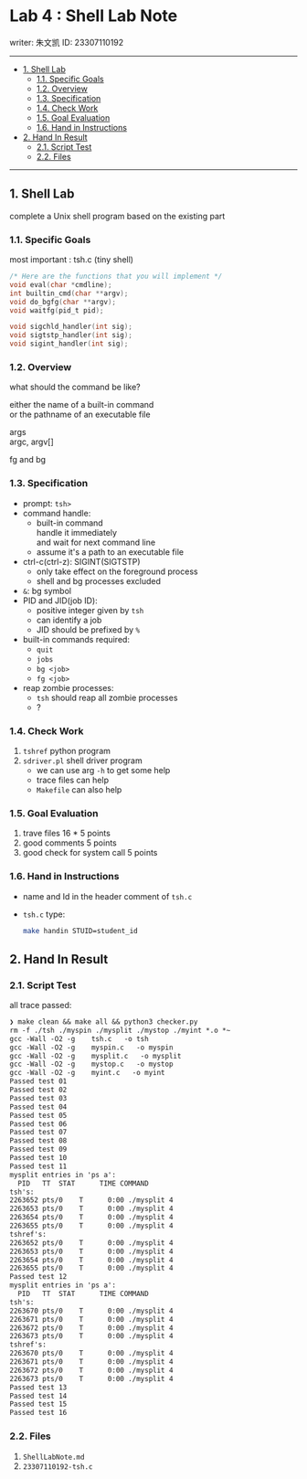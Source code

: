 # Lab 4 : Shell Lab Note

writer: 朱文凯
ID: 23307110192

---

- [1. Shell Lab](#1-shell-lab)
    - [1.1. Specific Goals](#11-specific-goals)
    - [1.2. Overview](#12-overview)
    - [1.3. Specification](#13-specification)
    - [1.4. Check Work](#14-check-work)
    - [1.5. Goal Evaluation](#15-goal-evaluation)
    - [1.6. Hand in Instructions](#16-hand-in-instructions)
- [2. Hand In Result](#2-hand-in-result)
    - [2.1. Script Test](#21-script-test)
    - [2.2. Files](#22-files)

---

## 1. Shell Lab

complete a Unix shell program based on the existing part  

### 1.1. Specific Goals

most important : tsh.c (tiny shell)  

```c
/* Here are the functions that you will implement */
void eval(char *cmdline);
int builtin_cmd(char **argv);
void do_bgfg(char **argv);
void waitfg(pid_t pid);

void sigchld_handler(int sig);
void sigtstp_handler(int sig);
void sigint_handler(int sig);
```

### 1.2. Overview

what should the command be like?  

either the name of a built-in command  
or the pathname of an executable file  

args  
argc, argv[]  

fg and bg  

### 1.3. Specification

- prompt: ` tsh> `  
- command handle:  
    - built-in command  
        handle it immediately  
        and wait for next command line  
    - assume it's a path to an executable file  
- ctrl-c(ctrl-z): SIGINT(SIGTSTP)
    - only take effect on the foreground process  
    - shell and bg processes excluded  
- `&`: bg symbol  
- PID and JID(job ID):  
    - positive integer given by `tsh`  
    - can identify a job  
    - JID should be prefixed by `%`  
- built-in commands required:  
    - `quit`  
    - `jobs`  
    - `bg <job>`  
    - `fg <job>`  
- reap zombie processes:  
    - `tsh` should reap all zombie processes  
    - ?

### 1.4. Check Work

1. `tshref` python program  
2. `sdriver.pl` shell driver program  
    - we can use arg `-h` to get some help  
    - trace files can help  
    - `Makefile` can also help  

### 1.5. Goal Evaluation

1. trave files 16 * 5 points  
2. good comments 5 points  
3. good check for system call 5 points  

### 1.6. Hand in Instructions

- name and Id in the header comment of `tsh.c`  
- `tsh.c` type:  

    ```bash
    make handin STUID=student_id
    ```

## 2. Hand In Result

### 2.1. Script Test

all trace passed:  

```txt
❯ make clean && make all && python3 checker.py
rm -f ./tsh ./myspin ./mysplit ./mystop ./myint *.o *~
gcc -Wall -O2 -g    tsh.c   -o tsh
gcc -Wall -O2 -g    myspin.c   -o myspin
gcc -Wall -O2 -g    mysplit.c   -o mysplit
gcc -Wall -O2 -g    mystop.c   -o mystop
gcc -Wall -O2 -g    myint.c   -o myint
Passed test 01
Passed test 02
Passed test 03
Passed test 04
Passed test 05
Passed test 06
Passed test 07
Passed test 08
Passed test 09
Passed test 10
Passed test 11
mysplit entries in 'ps a':
  PID   TT  STAT      TIME COMMAND
tsh's:
2263652 pts/0    T      0:00 ./mysplit 4
2263653 pts/0    T      0:00 ./mysplit 4
2263654 pts/0    T      0:00 ./mysplit 4
2263655 pts/0    T      0:00 ./mysplit 4
tshref's:
2263652 pts/0    T      0:00 ./mysplit 4
2263653 pts/0    T      0:00 ./mysplit 4
2263654 pts/0    T      0:00 ./mysplit 4
2263655 pts/0    T      0:00 ./mysplit 4
Passed test 12
mysplit entries in 'ps a':
  PID   TT  STAT      TIME COMMAND
tsh's:
2263670 pts/0    T      0:00 ./mysplit 4
2263671 pts/0    T      0:00 ./mysplit 4
2263672 pts/0    T      0:00 ./mysplit 4
2263673 pts/0    T      0:00 ./mysplit 4
tshref's:
2263670 pts/0    T      0:00 ./mysplit 4
2263671 pts/0    T      0:00 ./mysplit 4
2263672 pts/0    T      0:00 ./mysplit 4
2263673 pts/0    T      0:00 ./mysplit 4
Passed test 13
Passed test 14
Passed test 15
Passed test 16
```

### 2.2. Files

1. `ShellLabNote.md`
2. `23307110192-tsh.c`
